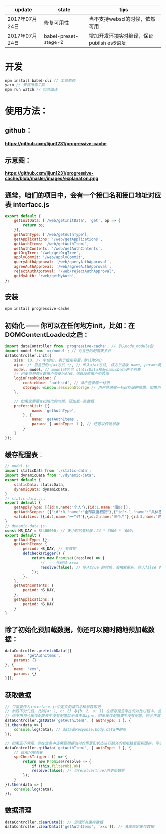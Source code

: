 | update | state | tips |
|-|-|-|
| 2017年07月24日 | 修复可用性 | 当不支持websql的时候，依然可用 |
| 2017年07月24日 | babel-preset-stage-2 | 增加开发环境实时编译，保证publish es5语法 |

开发
===
```javascript
npm install babel-cli // 工具依赖
yarn // 安装所需工具
npm run watch // 实时编译
```

使用方法：
====
github：
--
####  https://github.com/lijun1231/progressive-cache


示意图：
--
#### https://github.com/lijun1231/progressive-cache/blob/master/images/explanation.png


通常，咱们的项目中，会有一个接口名和接口地址对应表 interface.js
--
```javascript
export default {
    getInitData: ['/web/getInitData', 'get', op => {
        return op;
    }],
    getAuthType: ['/web/getAuthType'],
    getApplications: '/web/getApplications',
    getAuthItems: '/web/getAuthItems',
    getAuthContents: '/web/getAuthContents',
    getOrgTree: '/web/getOrgTree',
    applyCommit: '/web/applyCommit',
    queryAuthApproval: '/web/queryAuthApproval',
    agreeAuthApproval: '/web/agreeAuthApproval',
    rejectAuthApproval: '/web/rejectAuthApproval',
    getMyAuth: '/web/getMyAuth',
};
```

安装
--
``` javascript
npm install progressive-cache
```

初始化 —— 你可以在任何地方init，比如：在DOMContentLoaded之后：
--
```javascript
import dataController from 'progressive-cache'; // 引入node_module包
import model from 'xx/model'; // 你自己的配置表文件
dataController.init({
    size: 10, // 单位MB，表示给定容量，默认为5MB
    ajax: /* 您自己的ajax方法 */, // 传入ajax方法, 该方法接收 name, params两个参数
    model: model, // model须包含 staticData和dynamicData两个对象
    // 如果您想要在新用户登录的时候，清理掉原用户的数据
    loginFreshOption: {
        cookieName: 'authsid', // 用户登录唯一标识
        storage: window.sessionStorage // 用户登录唯一标识存储的位置，如果为sessionStorage，则浏览器关闭之后，也会清理数据，如果为localStorage，则不会
    },

    // 如果您需要在初始化的时候，预加载一些数据
    prefetchList: [{
            name: 'getAuthType',
        }, {
            name: 'getAuthItems',
            params: { authType: 1 }, // 还可以传递参数
        }
    ]
});
```

缓存配置表：
--
```javascript
// model.js
import staticData from './static-data';
import dynamicData from './dynamic-data';
export default {
    staticData: staticData,
    dynamicData: dynamicData,
}
// static-data.js：
export default {
    getApplyType: [{id:0,name:'个人'},{id:1,name:'组织'}],
    getAuthScopes: [{"id":0,"name":"全部数据权限"},{"id":-1,"name":"具体应用【某应用的数据权限和其他应用都不一样，单独申请】"}],
    validities: [{id:1,name:'一个月'},{id:2,name:'三个月'},{id:3,name:'两年'}],
}
// dynamic-data.js：
const MS_DAY = 86400000; // 天小时的毫秒数：24 * 3600 * 1000;
export default {
    getAuthType: {},
    getAuthItems: {
        period: MS_DAY, // 有效期
        defCheckTrigger() {
            return new Promise((resolve) => {
                // ----代码块 xxxx
                resolve(false); // 传入true 的时候，会触发更新，传入false 的时候，则不会触发更新
            });
        },
    },
    getAuthContents: {
        period: MS_DAY,
    },
    getApplications: {
        period: MS_DAY
    }
}
```

除了初始化预加载数据，你还可以随时随地预加载数据：
--
```javascript
dataController.prefetchData([{
    name: 'getAuthItems',
    params: {}
}, {
    name: 'xxx',
    params: {}
}]);
```

获取数据
--
``` javascript
// 只需要传入interface.js中定义的接口名和参数即可
// 参数不分先后，比如{a: 1, b: 2} 与{b: 2, a: 1} 在缓存是否存在的对比过程中，会被认为是相同的参数
// 你不用担心缓存配置表中没有配置就无法正常ajax，如果缓存配置表中没有配置，则会正常的ajax，所以全站都可以使用getData来请求数据
dataController.getData('getAuthItems', { authType: 1 }, {
}).then(data => {
    console.log(data); // data是Response.body.data中的值
});

// 如果还不满足，你在业务中还需要根据当时的场景和状态进行额外的判定触发更新缓存，可以speCheckTrigger参数作为自定义触发器
dataController.getData('getAuthItems', { authType: 1 }, {
    // 自定义触发器
    speCheckTrigger: () => {
        return new Promise(resolve => {
            if (this.filterObj.ok)
            resolve(false); // 当resolve(true)时更新数据
        });
    }
}).then(data => {
    console.log(data);
});
```
数据清理
--
``` javascript
dataController.clearData(): // 清理所有缓存数据
dataController.clearData(['getAuthItems', 'xxx']): // 清理指定缓存数据
```
